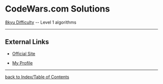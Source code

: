 # CodeWars.com Solutions

[8kyu Difficulty](cw8kyu.md) -- Level 1 algorithms


---
## External Links

* [Official Site](https://www.codewars.com/)

* [My Profile](https://www.codewars.com/users/gestylinaga)

---
[back to Index/Table of Contents](index.md)
